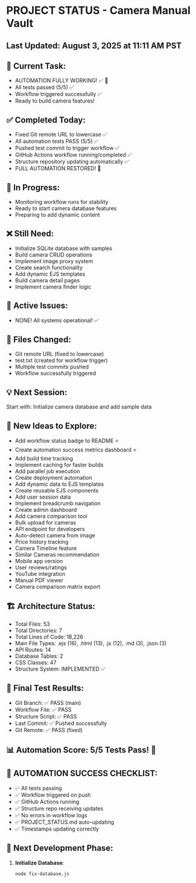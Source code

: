 # PROJECT STATUS - Camera Manual Vault


## Last Updated: August 3, 2025 at 11:11 AM PST

## 🎯 Current Task:
- AUTOMATION FULLY WORKING! ✅ 🎉
- All tests passed (5/5) ✅
- Workflow triggered successfully ✅
- Ready to build camera features!


## ✅ Completed Today:
- Fixed Git remote URL to lowercase ✅
- All automation tests PASS (5/5) ✅
- Pushed test commit to trigger workflow ✅
- GitHub Actions workflow running/completed ✅
- Structure repository updating automatically ✅
- FULL AUTOMATION RESTORED! 🎉


## 🔄 In Progress:
- Monitoring workflow runs for stability
- Ready to start camera database features
- Preparing to add dynamic content


## ❌ Still Need:
- Initialize SQLite database with samples
- Build camera CRUD operations
- Implement image proxy system
- Create search functionality
- Add dynamic EJS templates
- Build camera detail pages
- Implement camera finder logic


## 🐛 Active Issues:
- NONE! All systems operational! ✅


## 📁 Files Changed:
- Git remote URL (fixed to lowercase)
- test.txt (created for workflow trigger)
- Multiple test commits pushed
- Workflow successfully triggered


## 💡 Next Session:
Start with: Initialize camera database and add sample data


## 🚀 New Ideas to Explore:
- Add workflow status badge to README ⭐
- Create automation success metrics dashboard ⭐
- Add build time tracking
- Implement caching for faster builds
- Add parallel job execution
- Create deployment automation
- Add dynamic data to EJS templates
- Create reusable EJS components
- Add user session data
- Implement breadcrumb navigation
- Create admin dashboard
- Add camera comparison tool
- Bulk upload for cameras
- API endpoint for developers
- Auto-detect camera from image
- Price history tracking
- Camera Timeline feature
- Similar Cameras recommendation
- Mobile app version
- User reviews/ratings
- YouTube integration
- Manual PDF viewer
- Camera comparison matrix export


## 🏗️ Architecture Status:
- Total Files: 53
- Total Directories: 7
- Total Lines of Code: 18,226
- Main File Types: .ejs (16), .html (13), .js (12), .md (3), .json (3)
- API Routes: 14
- Database Tables: 2
- CSS Classes: 47
- Structure System: IMPLEMENTED ✅

## 🧪 Final Test Results:
- Git Branch: ✅ PASS (main)
- Workflow File: ✅ PASS 
- Structure Script: ✅ PASS
- Last Commit: ✅ Pushed successfully
- Git Remote: ✅ PASS (fixed)


## 📊 Automation Score: 5/5 Tests Pass! 🎯


## 🎉 AUTOMATION SUCCESS CHECKLIST:
- ✅ All tests passing
- ✅ Workflow triggered on push
- ✅ GitHub Actions running
- ✅ Structure repo receiving updates
- ✅ No errors in workflow logs
- ✅ PROJECT_STATUS.md auto-updating
- ✅ Timestamps updating correctly


## 🚀 Next Development Phase:
1. **Initialize Database**:
   ```bash
   node fix-database.js
